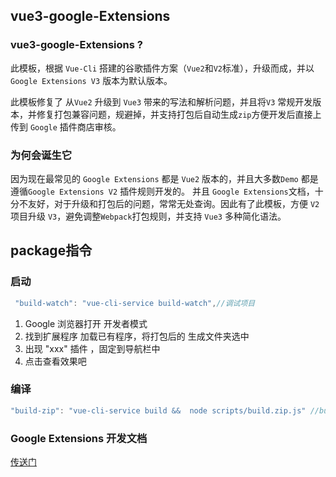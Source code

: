 ## vue3-google-Extensions
 ### vue3-google-Extensions ?
此模板，根据 `Vue-Cli` 搭建的谷歌插件方案（`Vue2`和`V2`标准），升级而成，并以`Google Extensions V3` 版本为默认版本。

此模板修复了 从`Vue2` 升级到 `Vue3` 带来的写法和解析问题，并且将`V3` 常规开发版本，并修复打包兼容问题，规避掉，并支持打包后自动生成`zip`方便开发后直接上传到
`Google` 插件商店审核。
    
### 为何会诞生它

因为现在最常见的 `Google Extensions` 都是 `Vue2` 版本的，并且大多数`Demo` 都是 遵循`Google Extensions V2` 插件规则开发的。
并且 `Google Extensions`文档，十分不友好，对于升级和打包后的问题，常常无处查询。因此有了此模板，方便 `V2` 项目升级 `V3`，避免调整`Webpack`打包规则，并支持 `Vue3` 
多种简化语法。

 ## package指令
 ### 启动
 ```js
  "build-watch": "vue-cli-service build-watch",//调试项目
```
 1. Google 浏览器打开 开发者模式  
 2. 找到扩展程序 加载已有程序，将打包后的 生成文件夹选中  
 3. 出现 "xxx" 插件 ，固定到导航栏中  
 4. 点击查看效果吧  
 ### 编译
 ```js
 "build-zip": "vue-cli-service build &&  node scripts/build.zip.js" //build 并生成可上传google插件商店的zip包
```

### Google Extensions  开发文档
[传送门](https://developer.chrome.com/docs/extensions/)

  
  
    
   
   
   
   
   
   